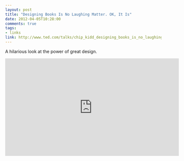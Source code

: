 ```yaml
---
layout: post
title: "Designing Books Is No Laughing Matter. OK, It Is"
date: 2012-04-05T10:28:00
comments: true
tags:
- links
link: http://www.ted.com/talks/chip_kidd_designing_books_is_no_laughing_matter_ok_it_is.html
---
```

A hilarious look at the power of great design.

<iframe src="http://embed.ted.com/talks/chip_kidd_designing_books_is_no_laughing_matter_ok_it_is.html" width="560" height="315" frameborder="0" scrolling="no" webkitAllowFullScreen mozallowfullscreen allowFullScreen></iframe>
